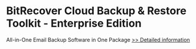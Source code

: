 # BitRecover Cloud Backup & Restore Toolkit - Enterprise Edition
All-in-One Email Backup Software in One Package
[>> Detailed information](https://secure.shareit.com/shareit/product.html?productid=301010537&affiliateid=200057808)